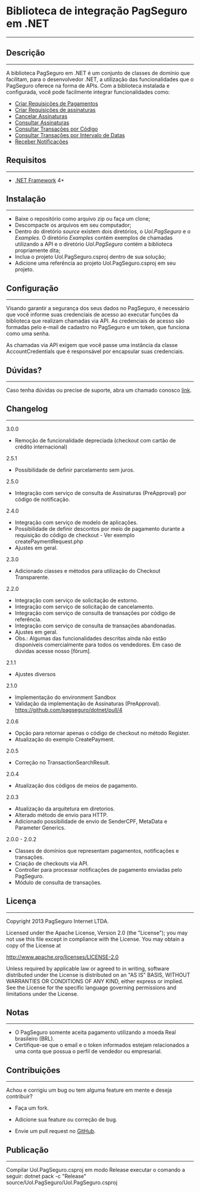 Biblioteca de integração PagSeguro em .NET
==========================================
---
Descrição
---------
---
A biblioteca PagSeguro em .NET é um conjunto de classes de domínio que facilitam, para o desenvolvedor .NET, a utilização das funcionalidades que o PagSeguro oferece na forma de APIs. Com a biblioteca instalada e configurada, você pode facilmente integrar funcionalidades como:


 - [Criar Requisições de Pagamentos]
 - [Criar Requisições de assinaturas]
 - [Cancelar Assinaturas]
 - [Consultar Assinaturas]
 - [Consultar Transações por Código]
 - [Consultar Transações por Intervalo de Datas]
 - [Receber Notificações]


Requisitos
----------
---
 - [.NET Framework] 4+


Instalação
----------
---
 - Baixe o repositório como arquivo zip ou faça um clone;
 - Descompacte os arquivos em seu computador;
 - Dentro do diretório *source* existem dois diretórios, o *Uol.PagSeguro* e o *Examples*. O diretório *Examples* contém exemplos de chamadas utilizando a API e o diretório *Uol.PagSeguro* contém a biblioteca propriamente dita;
 - Inclua o projeto Uol.PagSeguro.csproj dentro de sua solução;
 - Adicione uma referência ao projeto Uol.PagSeguro.csproj em seu projeto.

Configuração
------------
---
Visando garantir a segurança dos seus dados no PagSeguro, é necessário que você informe suas credenciais de acesso ao executar funções da biblioteca que realizam chamadas via API. As credenciais de acesso são formadas pelo e-mail de cadastro no PagSeguro e um token, que funciona como uma senha.

As chamadas via API exigem que você passe uma instância da classe AccountCredentials que é responsável por encapsular suas credenciais.


Dúvidas?
----------
---
Caso tenha dúvidas ou precise de suporte, abra um chamado conosco [link].


Changelog
---------
---
3.0.0

- Remoção de funcionalidade depreciada (checkout com cartão de crédito internacional)

2.5.1

- Possibilidade de definir parcelamento sem juros.

2.5.0

- Integração com serviço de consulta de Assinaturas (PreApproval) por código de notificação.

2.4.0

- Integração com serviço de modelo de aplicações.
- Possibilidade de definir descontos por meio de pagamento durante a requisição do código de checkout - Ver exemplo createPaymentRequest.php
- Ajustes em geral.

2.3.0

- Adicionado classes e métodos para utilização do Checkout Transparente.

2.2.0

- Integração com serviço de solicitação de estorno.
- Integração com serviço de solicitação de cancelamento.
- Integração com serviço de consulta de transações por código de referência.
- Integração com serviço de consulta de transações abandonadas.
- Ajustes em geral.
- Obs.: Algumas das funcionalidades descritas ainda não estão disponíveis comercialmente para todos os vendedores. Em caso de dúvidas acesse nosso [fórum].

2.1.1

- Ajustes diversos

2.1.0

- Implementação do environment Sandbox
- Validação da implementação de Assinaturas (PreApproval). https://github.com/pagseguro/dotnet/pull/4


2.0.6

 - Opção para retornar apenas o código de checkout no método Register.
 - Atualização do exemplo CreatePayment.

2.0.5

 - Correção no TransactionSearchResult.

2.0.4

 - Atualização dos códigos de meios de pagamento.

2.0.3

 - Atualização da arquitetura em diretorios.
 - Alterado método de envio para HTTP.
 - Adicionado possibilidade de envio de SenderCPF, MetaData e Parameter Generics.

2.0.0 - 2.0.2

 - Classes de domínios que representam pagamentos, notificações e transações.
 - Criação de checkouts via API.
 - Controller para processar notificações de pagamento enviadas pelo PagSeguro.
 - Módulo de consulta de transações.


Licença
-------
---
Copyright 2013 PagSeguro Internet LTDA.

Licensed under the Apache License, Version 2.0 (the "License"); you may not use this file except in compliance with the License. You may obtain a copy of the License at

http://www.apache.org/licenses/LICENSE-2.0

Unless required by applicable law or agreed to in writing, software distributed under the License is distributed on an "AS IS" BASIS, WITHOUT WARRANTIES OR CONDITIONS OF ANY KIND, either express or implied. See the License for the specific language governing permissions and limitations under the License.


Notas
-----
---
 - O PagSeguro somente aceita pagamento utilizando a moeda Real brasileiro (BRL).
 - Certifique-se que o email e o token informados estejam relacionados a uma conta que possua o perfil de vendedor ou empresarial.


Contribuições
-------------
---
Achou e corrigiu um bug ou tem alguma feature em mente e deseja contribuir?

* Faça um fork.
* Adicione sua feature ou correção de bug.
* Envie um pull request no [GitHub].

  [Criar Requisições de Pagamentos]: https://devs.pagseguro.uol.com.br/docs/checkout-web
  [Criar Requisições de assinaturas]: https://devs.pagseguro.uol.com.br/docs/arquivo-documentacoes-depreciadas
  [Cancelar Assinaturas]: https://devs.pagseguro.uol.com.br/docs/arquivo-documentacoes-depreciadas
  [Consultar Assinaturas]: https://devs.pagseguro.uol.com.br/docs/arquivo-documentacoes-depreciadas
  [Consultar Transações por Código]: https://devs.pagseguro.uol.com.br/docs/pagamento-recorrente-consulta-pelo-codigo-de-adesao
  [Consultar Transações por Intervalo de Datas]: https://devs.pagseguro.uol.com.br/docs/pagamento-recorrente-consulta-por-intervalo-de-datas
  [Receber Notificações]: https://devs.pagseguro.uol.com.br/docs/checkout-web-notificacoes
  [link]: https://app.pipefy.com/public/form/k8aKYyJE/?_ga=2.175732066.1759255508.1544013668-532205691.1540442951
  [.NET Framework]: http://www.microsoft.com/net
  [GitHub]: https://github.com/pagseguro/pagseguro-sdk-dotnet
  [documentação oficial]: https://pagseguro.uol.com.br/v2/guia-de-integracao/documentacao-da-biblioteca-pagseguro-netframework.html

Publicação
----------
---
Compilar Uol.PagSeguro.csproj em modo Release
executar o comando a seguir:
dotnet pack -c "Release" source/Uol.PagSeguro/Uol.PagSeguro.csproj
